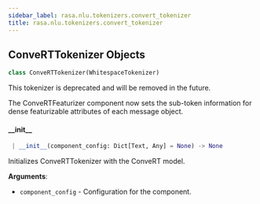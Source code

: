 ```yaml
---
sidebar_label: rasa.nlu.tokenizers.convert_tokenizer
title: rasa.nlu.tokenizers.convert_tokenizer
---
```


## ConveRTTokenizer Objects

```python
class ConveRTTokenizer(WhitespaceTokenizer)
```

This tokenizer is deprecated and will be removed in the future.

The ConveRTFeaturizer component now sets the sub-token information
for dense featurizable attributes of each message object.

#### \_\_init\_\_

```python
 | __init__(component_config: Dict[Text, Any] = None) -> None
```

Initializes ConveRTTokenizer with the ConveRT model.

**Arguments**:

- `component_config` - Configuration for the component.

